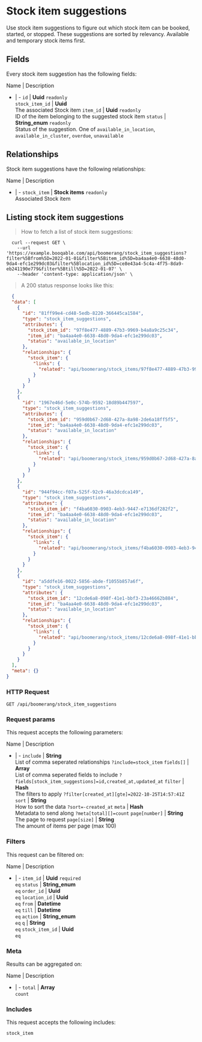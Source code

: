 # Stock item suggestions

Use stock item suggestions to figure out which stock item can be booked, started, or stopped. These suggestions are sorted by relevancy. Available and temporary stock items first.

## Fields
Every stock item suggestion has the following fields:

Name | Description
- | -
`id` | **Uuid** `readonly`<br>
`stock_item_id` | **Uuid** <br>The associated Stock item
`item_id` | **Uuid** `readonly`<br>ID of the item belonging to the suggested stock item
`status` | **String_enum** `readonly`<br>Status of the suggestion. One of `available_in_location`, `available_in_cluster`, `overdue`, `unavailable`


## Relationships
Stock item suggestions have the following relationships:

Name | Description
- | -
`stock_item` | **Stock items** `readonly`<br>Associated Stock item


## Listing stock item suggestions



> How to fetch a list of stock item suggestions:

```shell
  curl --request GET \
    --url 'https://example.booqable.com/api/boomerang/stock_item_suggestions?filter%5Bfrom%5D=2022-01-01&filter%5Bitem_id%5D=ba4aa4e0-6638-48d0-9da4-efc1e299dc03&filter%5Blocation_id%5D=ce8e43a4-5c4a-4f75-8da9-eb241190e779&filter%5Btill%5D=2022-01-07' \
    --header 'content-type: application/json' \
```

> A 200 status response looks like this:

```json
  {
  "data": [
    {
      "id": "81ff99e4-cd48-5edb-8220-366445ca1584",
      "type": "stock_item_suggestions",
      "attributes": {
        "stock_item_id": "97f8e477-4889-47b3-9969-b4a8a9c25c34",
        "item_id": "ba4aa4e0-6638-48d0-9da4-efc1e299dc03",
        "status": "available_in_location"
      },
      "relationships": {
        "stock_item": {
          "links": {
            "related": "api/boomerang/stock_items/97f8e477-4889-47b3-9969-b4a8a9c25c34"
          }
        }
      }
    },
    {
      "id": "1967e46d-5e0c-574b-9592-18d89b447597",
      "type": "stock_item_suggestions",
      "attributes": {
        "stock_item_id": "959d0b67-2d68-427a-8a98-2de6a18ff5f5",
        "item_id": "ba4aa4e0-6638-48d0-9da4-efc1e299dc03",
        "status": "available_in_location"
      },
      "relationships": {
        "stock_item": {
          "links": {
            "related": "api/boomerang/stock_items/959d0b67-2d68-427a-8a98-2de6a18ff5f5"
          }
        }
      }
    },
    {
      "id": "944f94cc-f07a-525f-92c9-46a3dcdca149",
      "type": "stock_item_suggestions",
      "attributes": {
        "stock_item_id": "f4ba6030-0903-4eb3-9447-e7136df282f2",
        "item_id": "ba4aa4e0-6638-48d0-9da4-efc1e299dc03",
        "status": "available_in_location"
      },
      "relationships": {
        "stock_item": {
          "links": {
            "related": "api/boomerang/stock_items/f4ba6030-0903-4eb3-9447-e7136df282f2"
          }
        }
      }
    },
    {
      "id": "a5ddfe16-0022-5856-abde-f1055b857a6f",
      "type": "stock_item_suggestions",
      "attributes": {
        "stock_item_id": "12cde6a8-098f-41e1-bbf3-23a46662b884",
        "item_id": "ba4aa4e0-6638-48d0-9da4-efc1e299dc03",
        "status": "available_in_location"
      },
      "relationships": {
        "stock_item": {
          "links": {
            "related": "api/boomerang/stock_items/12cde6a8-098f-41e1-bbf3-23a46662b884"
          }
        }
      }
    }
  ],
  "meta": {}
}
```

### HTTP Request

`GET /api/boomerang/stock_item_suggestions`

### Request params

This request accepts the following parameters:

Name | Description
- | -
`include` | **String** <br>List of comma seperated relationships `?include=stock_item`
`fields[]` | **Array** <br>List of comma seperated fields to include `?fields[stock_item_suggestions]=id,created_at,updated_at`
`filter` | **Hash** <br>The filters to apply `?filter[created_at][gte]=2022-10-25T14:57:41Z`
`sort` | **String** <br>How to sort the data `?sort=-created_at`
`meta` | **Hash** <br>Metadata to send along `?meta[total][]=count`
`page[number]` | **String** <br>The page to request
`page[size]` | **String** <br>The amount of items per page (max 100)


### Filters

This request can be filtered on:

Name | Description
- | -
`item_id` | **Uuid** `required`<br>`eq`
`status` | **String_enum** <br>`eq`
`order_id` | **Uuid** <br>`eq`
`location_id` | **Uuid** <br>`eq`
`from` | **Datetime** <br>`eq`
`till` | **Datetime** <br>`eq`
`action` | **String_enum** <br>`eq`
`q` | **String** <br>`eq`
`stock_item_id` | **Uuid** <br>`eq`


### Meta

Results can be aggregated on:

Name | Description
- | -
`total` | **Array** <br>`count`


### Includes

This request accepts the following includes:

`stock_item`





